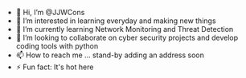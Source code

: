 - 👋 Hi, I’m @JJWCons
- 👀 I’m interested in learning everyday and making new things
- 🌱 I’m currently learning Network Monitoring and Threat Detection
- 💞️ I’m looking to collaborate on cyber security projects and develop coding tools with python
- 📫 How to reach me ... stand-by adding an address soon
- ⚡ Fun fact: It's hot here

<!---
JJWCons/JJWCons is a ✨ special ✨ repository because its `README.md` (this file) appears on your GitHub profile.
You can click the Preview link to take a look at your changes.
--->
